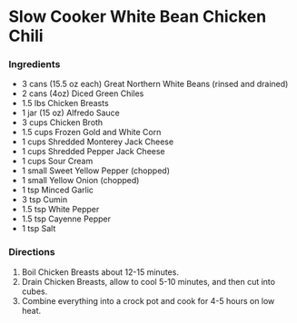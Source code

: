 # Slow Cooker White Bean Chicken Chili

### Ingredients

- 3 cans (15.5 oz each) Great Northern White Beans (rinsed and drained)
- 2 cans (4oz) Diced Green Chiles
- 1.5 lbs Chicken Breasts
- 1 jar (15 oz) Alfredo Sauce
- 3 cups Chicken Broth
- 1.5 cups Frozen Gold and White Corn
- 1 cups Shredded Monterey Jack Cheese
- 1 cups Shredded Pepper Jack Cheese
- 1 cups Sour Cream
- 1 small Sweet Yellow Pepper (chopped)
- 1 small Yellow Onion (chopped)
- 1 tsp Minced Garlic
- 3 tsp Cumin
- 1.5 tsp White Pepper
- 1.5 tsp Cayenne Pepper
- 1 tsp Salt

### Directions

1. Boil Chicken Breasts about 12-15 minutes.
2. Drain Chicken Breasts, allow to cool 5-10 minutes, and then cut into cubes.
3. Combine everything into a crock pot and cook for 4-5 hours on low heat.